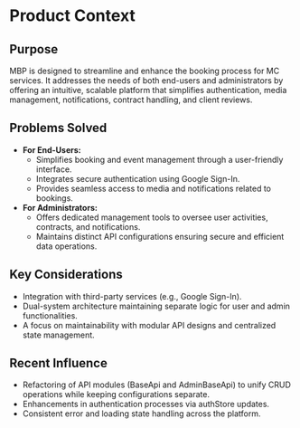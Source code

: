 # Product Context

## Purpose

MBP is designed to streamline and enhance the booking process for MC services. It addresses the needs of both end-users and administrators by offering an intuitive, scalable platform that simplifies authentication, media management, notifications, contract handling, and client reviews.

## Problems Solved

-   **For End-Users:**
    -   Simplifies booking and event management through a user-friendly interface.
    -   Integrates secure authentication using Google Sign-In.
    -   Provides seamless access to media and notifications related to bookings.
-   **For Administrators:**
    -   Offers dedicated management tools to oversee user activities, contracts, and notifications.
    -   Maintains distinct API configurations ensuring secure and efficient data operations.

## Key Considerations

-   Integration with third-party services (e.g., Google Sign-In).
-   Dual-system architecture maintaining separate logic for user and admin functionalities.
-   A focus on maintainability with modular API designs and centralized state management.

## Recent Influence

-   Refactoring of API modules (BaseApi and AdminBaseApi) to unify CRUD operations while keeping configurations separate.
-   Enhancements in authentication processes via authStore updates.
-   Consistent error and loading state handling across the platform.
